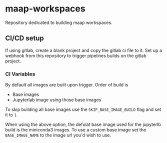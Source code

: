 # maap-workspaces
Repository dedicated to building maap workspaces. 

## CI/CD setup
If using gitlab, create a blank project and copy the gitlab ci file to it. 
Set up a webhook from this repository to trigger pipelines builds on the gitlab project. 

### CI Variables
By default all images are built upon trigger. 
Order of build is
- Base images
- Jupyterlab image using those base images 

To skip building all base images use the `SKIP_BASE_IMAGE_BUILD` flag and set it to `1`

When using the above option, the defulat base image used for the jupyterlb build is the miniconda3 images. 
To use a custom base image set the `BASE_IMAGE_NAME` to the image url you'd wish to use.  
